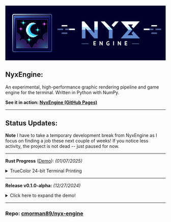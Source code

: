 [![NyxEngine Logo](docs/readme_assets/nyx-logo-horizontal.png)](https://github.com/cmorman89/nyx-engine)

## **NyxEngine:**
An experimental, high-performance graphic rendering pipeline and game engine for the terminal. Written in Python with NumPy.

**See it in action: [NyxEngine (GitHub Pages)](https://cmorman89.github.io/nyx-engine)**

---

## **Status Updates:**

**Note**
I have to take a temporary development break from NyxEngine as I focus on finding a job these next couple of weeks! If you notice less activity, the project is not dead -- just paused for now.

---

**Rust Progress** ([Demo](https://www.youtube.com/playlist?list=PLvkXEUKaigSyHm_Q2-Cmmdko0IKtBOLpU)): _(01/07/2025)_
<details>
<summary>TrueColor 24-bit Terminal Printing</summary>

> The transition to Rust is well underway, and progressing much faster than I had anticipated given Rust's reputation for a steep learning curve. I am still working on properly benchmarking Rust code, so I have no hard numbers to share yet. However, the Rust code is already vastly outperforming the Python code, even in its current state. Right now, I am in the "just get it to work" stage so it lacks any significant optimizations. Despite this, the Rust version of `HemeraTermFx` can print full 24-bit RGB color to to the terminal at a relatively usable speed and resolution (360*200 @~20-60 fps).
> 
> See print GIF demos [here](https://www.youtube.com/playlist?list=PLvkXEUKaigSyHm_Q2-Cmmdko0IKtBOLpU) (note: same link as above).
>
> The next steps are to:
> - Properly allocate memory for the various buffers -- and reusing those buffers throughout the lifetime of the program.
> - Begin working on a basic delta framebuffer system once the memory allocation is sorted.
> - Trial various quantization methods for the 24-bit RGB colors to allow for dynamic fidelity adjustments as a means to keep a stable frame rate.
>   - For example, if the framerate is slipping, the engine can automatically reduce the color fidelity to maintain a stable frame rate.
>   - Conversely, if the engine is spending time sleeping, it can increase the color fidelity to improve the visual quality.
> - Figure out how to profile Rust code to get a better idea of where the bottlenecks are and begin aggressively optimizing the code.

</details>

---

**Release v0.1.0-alpha:** _(12/27/2024)_

<details>
<summary>Click here to expand the demo!</summary>

>  ### **Major Performance Gain** 
> 
> The latest release, v0.1.0-alpha, introduces significant performance improvements to the printing speed of the engine. When printing to the terminal, the ndarrays (frames) must be converted to a printable string format. Profiling the code revealed that this conversion was the significant bottleneck in the terminal printing process. After a many, _many_ rounds of line profiling and optimizing the string generation, the printing speed of a 640x480 resolution frame has improved by 95%, from 0.0954 seconds per frame to 0.0069 seconds per frame -- while still running on a single thread.
>
> This optimization significantly enhances the engine's performance and opens up new possibilities for more complex and faster-rendering games and applications in the terminal. The magnitude of the improvement is such that a minor version bump is well-warranted, despite the lack of any new or major feature.
>
> The GIF below demonstrates the printing speed difference between the previous release (v0.0.4-alpha) and the current release (v0.1.0-alpha).
>
> | ![Before and after optimization (v0.0.4-alpha vs v0.1.0-alpha)](docs/readme_assets/optimization-before-after.gif) |
> |:--:|
> | **Printing speed of V0.0.4-alpha** _(left, 0.0954 sec/frame)_ **vs v0.1.0-alpha** _(right, 0.0069 sec/frame)_ <br> _Internal Resolution: 640 x 480_  |
</details>

---

### Repo: [cmorman89/nyx-engine](https://github.com/cmorman89/nyx-engine)
